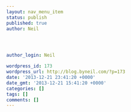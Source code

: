 ```yaml
---
layout: nav_menu_item
status: publish
published: true
author: Neil




author_login: Neil

wordpress_id: 173
wordpress_url: http://blog.byneil.com/?p=173
date: '2013-12-21 23:41:20 +0000'
date_gmt: '2013-12-21 15:41:20 +0000'
categories: []
tags: []
comments: []
---
```


